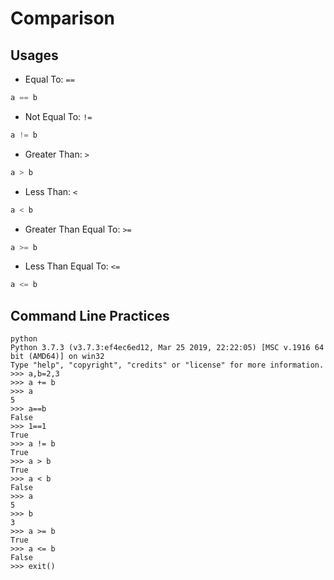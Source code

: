 # Comparison

## Usages

- Equal To: `==`

```python
a == b
```

- Not Equal To: `!=`

```python
a != b
```

- Greater Than: `>`

```python
a > b
```

- Less Than: `<`

```python
a < b
```

- Greater Than Equal To: `>=`

```python
a >= b
```

- Less Than Equal To: `<=`

```python
a <= b
```

## Command Line Practices

```shell
python
Python 3.7.3 (v3.7.3:ef4ec6ed12, Mar 25 2019, 22:22:05) [MSC v.1916 64 bit (AMD64)] on win32
Type "help", "copyright", "credits" or "license" for more information.
>>> a,b=2,3
>>> a += b
>>> a
5
>>> a==b
False
>>> 1==1
True
>>> a != b
True
>>> a > b
True
>>> a < b
False
>>> a
5
>>> b
3
>>> a >= b
True
>>> a <= b
False
>>> exit()
```
